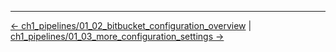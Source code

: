 


<!-- FooterStart -->
---
[← ch1_pipelines/01_02_bitbucket_configuration_overview](../01_02_bitbucket_piplines_configuration/README.md) | [ch1_pipelines/01_03_more_configuration_settings →](../01_04_configure_pipieline_triggers/README.md)
<!-- FooterEnd -->
